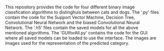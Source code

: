 This repository provides the code for four different binary image classfication algorithms to distinghuis between cats and dogs. 
The '.py' files contain the code for the Support Vector Machine, Decision Tree, Convolutional Neural Network and the biased Convolutional Neural Network. 
The '.h5' files contain the saved models for all the above mentioned algorithms. 
The 'GUIforAll.py' contains the code for the GUI where all saved models can be loaded to use the interface. 
The images are images used for the representation of the predicted category. 
